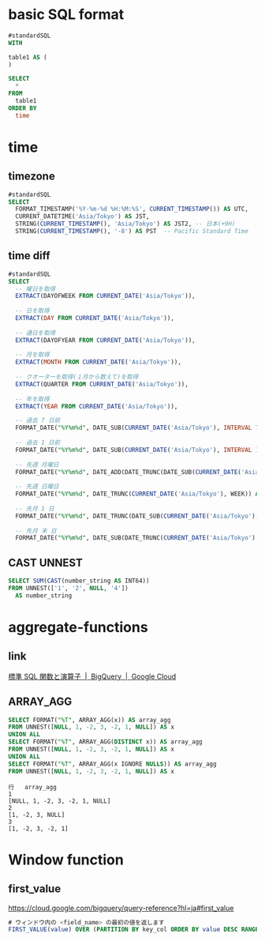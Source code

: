 # basic SQL format
```sql
#standardSQL
WITH

table1 AS (
)

SELECT
  *
FROM
  table1
ORDER BY
  time
```


# time
## timezone
```sql
#standardSQL
SELECT
  FORMAT_TIMESTAMP('%Y-%m-%d %H:%M:%S', CURRENT_TIMESTAMP()) AS UTC,
  CURRENT_DATETIME('Asia/Tokyo') AS JST,
  STRING(CURRENT_TIMESTAMP(), 'Asia/Tokyo') AS JST2, -- 日本(+9H)
  STRING(CURRENT_TIMESTAMP(), '-8') AS PST  -- Pacific Standard Time
```

## time diff
```sql
#standardSQL
SELECT
  -- 曜日を取得
  EXTRACT(DAYOFWEEK FROM CURRENT_DATE('Asia/Tokyo')),
 
  -- 日を取得
  EXTRACT(DAY FROM CURRENT_DATE('Asia/Tokyo')),
  
  -- 通日を取得
  EXTRACT(DAYOFYEAR FROM CURRENT_DATE('Asia/Tokyo')),
  
  -- 月を取得
  EXTRACT(MONTH FROM CURRENT_DATE('Asia/Tokyo')),
  
  -- クオーターを取得(１月から数えて)を取得
  EXTRACT(QUARTER FROM CURRENT_DATE('Asia/Tokyo')),
  
  -- 年を取得
  EXTRACT(YEAR FROM CURRENT_DATE('Asia/Tokyo')),

  -- 過去 7 日前
  FORMAT_DATE("%Y%m%d", DATE_SUB(CURRENT_DATE('Asia/Tokyo'), INTERVAL 7 DAY)) AS SEVEN_DAYS_AGO,
  
  -- 過去 1 日前
  FORMAT_DATE("%Y%m%d", DATE_SUB(CURRENT_DATE('Asia/Tokyo'), INTERVAL 1 DAY)) AS YESTERDAY,
  
  -- 先週 月曜日
  FORMAT_DATE("%Y%m%d", DATE_ADD(DATE_TRUNC(DATE_SUB(CURRENT_DATE('Asia/Tokyo'), INTERVAL 1 WEEK), WEEK), INTERVAL 1 DAY)) AS LAST_WEEK_FIRST_DAY,
  
  -- 先週 日曜日
  FORMAT_DATE("%Y%m%d", DATE_TRUNC(CURRENT_DATE('Asia/Tokyo'), WEEK)) AS LAST_WEEK_LAST_DAY,
  
  -- 先月 1 日
  FORMAT_DATE("%Y%m%d", DATE_TRUNC(DATE_SUB(CURRENT_DATE('Asia/Tokyo'), INTERVAL 1 MONTH), MONTH)) AS LAST_MONTH_FIRST_DAY,
  
  -- 先月 末 日
  FORMAT_DATE("%Y%m%d", DATE_SUB(DATE_TRUNC(CURRENT_DATE('Asia/Tokyo'), MONTH), INTERVAL 1 DAY)) AS LAST_MONTH_LAST_DAY 
```

## CAST UNNEST
```sql
SELECT SUM(CAST(number_string AS INT64))
FROM UNNEST(['1', '2', NULL, '4'])
  AS number_string
```

# aggregate-functions
## link
[標準 SQL 関数と演算子  \|  BigQuery  \|  Google Cloud](https://cloud.google.com/bigquery/docs/reference/standard-sql/functions-and-operators#array_agg)

## ARRAY_AGG
```sql
SELECT FORMAT("%T", ARRAY_AGG(x)) AS array_agg
FROM UNNEST([NULL, 1, -2, 3, -2, 1, NULL]) AS x
UNION ALL
SELECT FORMAT("%T", ARRAY_AGG(DISTINCT x)) AS array_agg
FROM UNNEST([NULL, 1, -2, 3, -2, 1, NULL]) AS x
UNION ALL
SELECT FORMAT("%T", ARRAY_AGG(x IGNORE NULLS)) AS array_agg
FROM UNNEST([NULL, 1, -2, 3, -2, 1, NULL]) AS x
```
```
行	array_agg	
1	
[NULL, 1, -2, 3, -2, 1, NULL]
2	
[1, -2, 3, NULL]
3	
[1, -2, 3, -2, 1]
```


# Window function

## first_value

https://cloud.google.com/bigquery/query-reference?hl=ja#first_value

```sql
# ウィンドウ内の <field_name> の最初の値を返します
FIRST_VALUE(value) OVER (PARTITION BY key_col ORDER BY value DESC RANGE BETWEEN UNBOUNDED PRECEDING AND UNBOUNDED FOLLOWING) AS first_value
```








